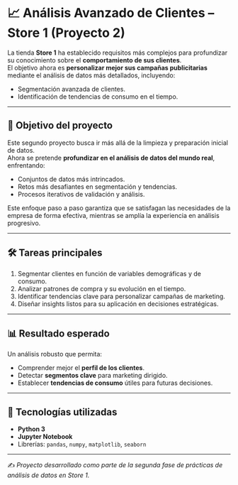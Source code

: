 # 📈 Análisis Avanzado de Clientes – Store 1 (Proyecto 2)

La tienda **Store 1** ha establecido requisitos más complejos para profundizar su conocimiento sobre el **comportamiento de sus clientes**.  
El objetivo ahora es **personalizar mejor sus campañas publicitarias** mediante el análisis de datos más detallados, incluyendo:

- Segmentación avanzada de clientes.  
- Identificación de tendencias de consumo en el tiempo.  

---

## 🎯 Objetivo del proyecto
Este segundo proyecto busca ir más allá de la limpieza y preparación inicial de datos.  
Ahora se pretende **profundizar en el análisis de datos del mundo real**, enfrentando:

- Conjuntos de datos más intrincados.  
- Retos más desafiantes en segmentación y tendencias.  
- Procesos iterativos de validación y análisis.  

Este enfoque paso a paso garantiza que se satisfagan las necesidades de la empresa de forma efectiva, mientras se amplía la experiencia en análisis progresivo.

---

## 🛠️ Tareas principales
1. Segmentar clientes en función de variables demográficas y de consumo.  
2. Analizar patrones de compra y su evolución en el tiempo.  
3. Identificar tendencias clave para personalizar campañas de marketing.  
4. Diseñar insights listos para su aplicación en decisiones estratégicas.  

---

## 📊 Resultado esperado
Un análisis robusto que permita:  

- Comprender mejor el **perfil de los clientes**.  
- Detectar **segmentos clave** para marketing dirigido.  
- Establecer **tendencias de consumo** útiles para futuras decisiones.  

---

## 🚀 Tecnologías utilizadas
- **Python 3**  
- **Jupyter Notebook**  
- Librerías: `pandas`, `numpy`, `matplotlib`, `seaborn`  

---

✍️ *Proyecto desarrollado como parte de la segunda fase de prácticas de análisis de datos en Store 1.*
